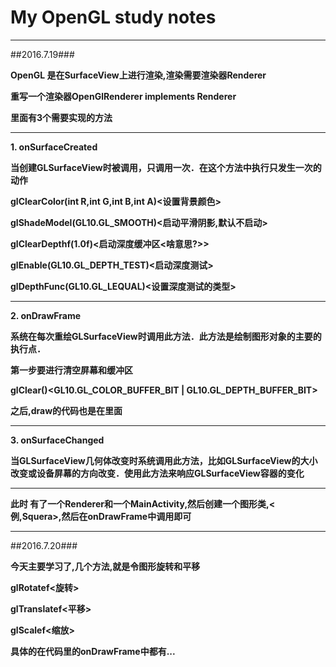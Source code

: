 # My OpenGL study notes #

----------
##2016.7.19###

**OpenGL 是在SurfaceView上进行渲染,渲染需要渲染器Renderer**

**重写一个渲染器OpenGlRenderer implements Renderer**

**里面有3个需要实现的方法**

----------


**1. onSurfaceCreated**

**当创建GLSurfaceView时被调用，只调用一次．在这个方法中执行只发生一次的动作**

**glClearColor(int R,int G,int B,int A)<设置背景颜色>**

**glShadeModel(GL10.GL_SMOOTH)<启动平滑阴影,默认不启动>**

**glClearDepthf(1.0f)<启动深度缓冲区<啥意思?>>**

**glEnable(GL10.GL_DEPTH_TEST)<启动深度测试>**

**glDepthFunc(GL10.GL_LEQUAL)<设置深度测试的类型>**


----------
**2. onDrawFrame**

**系统在每次重绘GLSurfaceView时调用此方法．此方法是绘制图形对象的主要的执行点．**

**第一步要进行清空屏幕和缓冲区**

**glClear()<GL10.GL_COLOR_BUFFER_BIT | GL10.GL_DEPTH_BUFFER_BIT>**

**之后,draw的代码也是在里面**

----------
**3. onSurfaceChanged**

**当GLSurfaceView几何体改变时系统调用此方法，比如GLSurfaceView的大小改变或设备屏幕的方向改变．使用此方法来响应GLSurfaceView容器的变化**


----------
**此时 有了一个Renderer和一个MainActivity,然后创建一个图形类,<例,Squera>,然后在onDrawFrame中调用即可**




----------
##2016.7.20###


**今天主要学习了,几个方法,就是令图形旋转和平移**

**glRotatef<旋转>**

**glTranslatef<平移>**

**glScalef<缩放>**

**具体的在代码里的onDrawFrame中都有...**






























